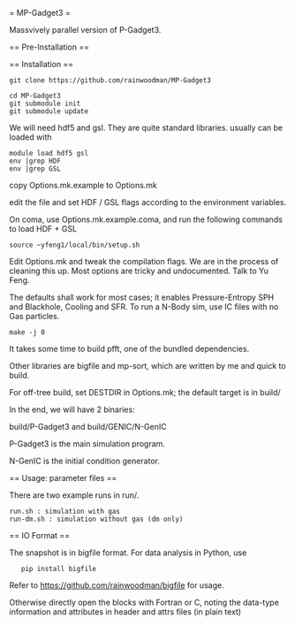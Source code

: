 = MP-Gadget3 =

Massvively parallel version of P-Gadget3.

== Pre-Installation ==

== Installation ==

```
git clone https://github.com/rainwoodman/MP-Gadget3

cd MP-Gadget3
git submodule init
git submodule update

```

We will need hdf5 and gsl. They are quite standard libraries.
usually can be loaded with 

```
module load hdf5 gsl
env |grep HDF
env |grep GSL
```
copy Options.mk.example to Options.mk

edit the file and set HDF / GSL flags according to the environment variables.

On coma, use Options.mk.example.coma, and run the following commands to load HDF + GSL
```
source ~yfeng1/local/bin/setup.sh
```

Edit Options.mk and tweak the compilation flags. We are in the process of cleaning this up.
Most options are tricky and undocumented. Talk to Yu Feng.

The defaults shall work for most cases; it enables Pressure-Entropy SPH and Blackhole, Cooling
and SFR. To run a N-Body sim, use IC files with no Gas particles.

```
make -j 8
```

It takes some time to build pfft, one of the bundled dependencies. 

Other libraries are bigfile and mp-sort, which are written by me and quick to build. 

For off-tree build, set DESTDIR in Options.mk; the default target is in build/

In the end, we will have 2 binaries:

build/P-Gadget3 and build/GENIC/N-GenIC

P-Gadget3 is the main simulation program.

N-GenIC is the initial condition generator.

== Usage: parameter files ==

There are two example runs in run/. 

    run.sh : simulation with gas
    run-dm.sh : simulation without gas (dm only)

== IO Format ==

The snapshot is in bigfile format. For data analysis in Python, use

```
   pip install bigfile
```

Refer to https://github.com/rainwoodman/bigfile for usage.

Otherwise directly open the blocks with Fortran or C, noting the data-type
information and attributes in header and attrs files (in plain text)

